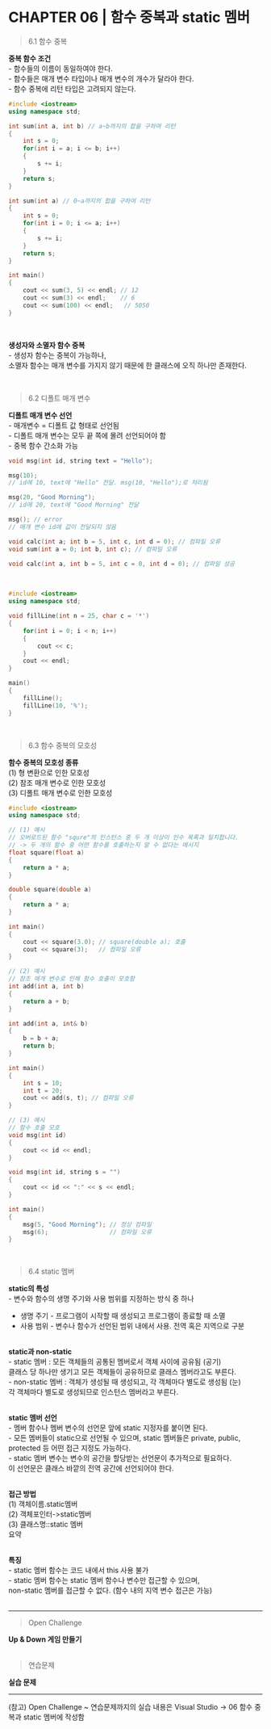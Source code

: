 # CHAPTER 06 | 함수 중복과 static 멤버 <BR>
> 6.1 함수 중복 <BR>

**중복 함수 조건**<BR>- 함수들의 이름이 동일하여야 한다.<BR>- 함수들은 매개 변수 타입이나 매개 변수의 개수가 달라야 한다.<BR>- 함수 중복에 리턴 타입은 고려되지 않는다.

```C++
#include <iostream>
using namespace std;

int sum(int a, int b) // a~b까지의 합을 구하여 리턴
{
    int s = 0;
    for(int i = a; i <= b; i++)
    {
        s += i;
    }
    return s;
}

int sum(int a) // 0~a까지의 합을 구하여 리턴
{
    int s = 0;
    for(int i = 0; i <= a; i++)
    {
        s += i;
    } 
    return s;
}

int main()
{
    cout << sum(3, 5) << endl; // 12
    cout << sum(3) << endl;    // 6
    cout << sum(100) << endl;   // 5050
}
```
<BR>

**생성자와 소멸자 함수 중복**<BR>- 생성자 함수는 중복이 가능하나, <BR>소멸자 함수는 매개 변수를 가지지 않기 때문에 한 클래스에 오직 하나만 존재한다.

<BR>

> 6.2 디폴트 매개 변수 <BR>

**디폴트 매개 변수 선언**<BR>- 매개변수 = 디폴트 값 형태로 선언됨<BR>- 디폴트 매개 변수는 모두 끝 쪽에 몰려 선언되어야 함<BR>- 중복 함수 간소화 가능
```C++
void msg(int id, string text = "Hello");

msg(10); 
// id에 10, text에 "Hello" 전달. msg(10, "Hello");로 처리됨

msg(20, "Good Morning");
// id에 20, text에 "Good Morning" 전달

msg(); // error
// 매개 변수 id에 값이 전달되지 않음

void calc(int a; int b = 5, int c, int d = 0); // 컴파일 오류
void sum(int a = 0; int b, int c); // 컴파일 오류

void calc(int a, int b = 5, int c = 0, int d = 0); // 컴파일 성공
```
<BR>

```C++
#include <iostream>
using namespace std;

void fillLine(int n = 25, char c = '*')
{
    for(int i = 0; i < n; i++)
    {
        cout << c;
    }
    cout << endl;
}

main()
{
    fillLine();
    fillLine(10, '%');
}
```
<BR>

> 6.3 함수 중복의 모호성 <BR>

**함수 중복의 모호성 종류**<BR>(1) 형 변환으로 인한 모호성<BR>(2) 참조 매개 변수로 인한 모호성<BR>(3) 디폴트 매개 변수로 인한 모호성
```C++
#include <iostream>
using namespace std;

// (1) 예시
// 오버로드된 함수 "squre"의 인스턴스 중 두 개 이상이 인수 목록과 일치합니다.
// -> 두 개의 함수 중 어떤 함수를 호출하는지 알 수 없다는 메시지
float square(float a)
{
    return a * a;
}

double square(double a)
{
    return a * a;   
}

int main()
{
    cout << square(3.0); // square(double a); 호출
    cout << square(3);   // 컴파일 오류
}

// (2) 예시
// 참조 매개 변수로 인해 함수 호출이 모호함
int add(int a, int b)
{
    return a + b;
}

int add(int a, int& b)
{
    b = b + a;
    return b;
}

int main()
{
    int s = 10;
    int t = 20;
    cout << add(s, t); // 컴파일 오류
}

// (3) 예시
// 함수 호출 모호
void msg(int id)
{
    cout << id << endl;
}

void msg(int id, string s = "")
{
    cout << id << ":" << s << endl;
}

int main()
{
    msg(5, "Good Morning"); // 정상 컴파일
    msg(6);                 // 컴파일 오류
}
```
<BR>

> 6.4 static 멤버 <BR>

**static의 특성**
<BR>- 변수와 함수의 생명 주기와 사용 범위를 지정하는 방식 중 하나<BR>

* 생명 주기 - 프로그램이 시작할 때 생성되고 프로그램이 종료할 때 소멸<BR>
* 사용 범위 - 변수나 함수가 선언된 범위 내에서 사용. 전역 혹은 지역으로 구분<BR><BR>

**static과 non-static**<BR>- static 멤버 : 모든 객체들의 공통된 멤버로서 객체 사이에 공유됨 (공기)<BR>클래스 당 하나만 생기고 모든 객체들이 공유하므로 클래스 멤버라고도 부른다. <BR>- non-static 멤버 : 객체가 생성될 때 생성되고, 각 객체마다 별도로 생성됨 (눈)<BR>각 객체마다 별도로 생성되므로 인스턴스 멤버라고 부른다.<BR><BR>

**static 멤버 선언**<BR>- 멤버 함수나 멤버 변수의 선언문 앞에 static 지정자를 붙이면 된다.<BR>- 모든 멤버들이 static으로 선언될 수 있으며, static 멤버들은 private, public, protected 등 어떤 접근 지정도 가능하다.<BR>- static 멤버 변수는 변수의 공간을 할당받는 선언문이 추가적으로 필요하다.<BR>이 선언문은 클래스 바깥의 전역 공간에 선언되어야 한다.
<BR><BR>

**접근 방법**<BR>(1) 객체이름.static멤버<BR> (2) 객체포인터->static멤버<BR> (3) 클래스명::static 멤버<BR>
요약 <BR><BR>

**특징**<BR>- static 멤버 함수는 코드 내에서 this 사용 불가<BR>- static 멤버 함수는 static 멤버 함수나 변수만 접근할 수 있으며,<BR> non-static 멤버를 접근할 수 없다. (함수 내의 지역 변수 접근은 가능)
<BR><BR>

- - -
>Open Challenge <BR>

**Up & Down 게임 만들기**<BR><BR>

> 연습문제<BR>


**실습 문제**
- - -
(참고) Open Challenge ~ 연습문제까지의 실습 내용은 Visual Studio -> 06 함수 중복과 static 멤버에 작성함
